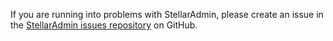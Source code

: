 If you are running into problems with StellarAdmin, please create an issue in the [StellarAdmin issues repository](https://github.com/stellar-admin/issues) on GitHub.